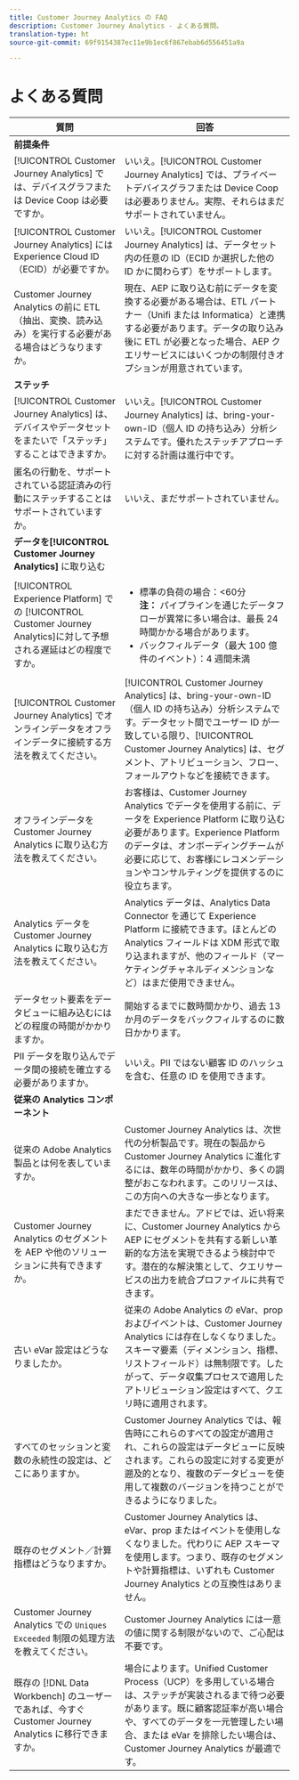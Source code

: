 ```yaml
---
title: Customer Journey Analytics の FAQ
description: Customer Journey Analytics - よくある質問。
translation-type: ht
source-git-commit: 69f9154387ec11e9b1ec6f867ebab6d556451a9a

---
```



# よくある質問

| 質問 | 回答 |
|---|---|
| **前提条件** |  |
| [!UICONTROL Customer Journey Analytics] では、デバイスグラフまたは Device Coop は必要ですか。 | いいえ。[!UICONTROL Customer Journey Analytics] では、プライベートデバイスグラフまたは Device Coop は必要ありません。実際、それらはまだサポートされていません。 |
| [!UICONTROL Customer Journey Analytics] には Experience Cloud ID（ECID）が必要ですか。 | いいえ。[!UICONTROL Customer Journey Analytics] は、データセット内の任意の ID（ECID か選択した他の ID かに関わらず）をサポートします。 |
| Customer Journey Analytics の前に ETL（抽出、変換、読み込み）を実行する必要がある場合はどうなりますか。 | 現在、AEP に取り込む前にデータを変換する必要がある場合は、ETL パートナー（Unifi または Informatica）と連携する必要があります。データの取り込み後に ETL が必要となった場合、AEP クエリサービスにはいくつかの制限付きオプションが用意されています。 |
| **ステッチ** |  |
| [!UICONTROL Customer Journey Analytics] は、デバイスやデータセットをまたいで「ステッチ」することはできますか。 | いいえ。[!UICONTROL Customer Journey Analytics] は、bring-your-own-ID（個人 ID の持ち込み）分析システムです。優れたステッチアプローチに対する計画は進行中です。 |
| 匿名の行動を、サポートされている認証済みの行動にステッチすることはサポートされていますか。 | いいえ、まだサポートされていません。 |
| **データを[!UICONTROL Customer Journey Analytics]** に取り込む |  |
| [!UICONTROL Experience Platform] での [!UICONTROL Customer Journey Analytics]に対して予想される遅延はどの程度ですか。 | <ul><li>標準の負荷の場合：&lt;60分 <br>**注：** パイプラインを通じたデータフローが異常に多い場合は、最長 24 時間かかる場合があります。</li><li>バックフィルデータ（最大 100 億件のイベント）：4 週間未満</li></ul> |
| [!UICONTROL Customer Journey Analytics] でオンラインデータをオフラインデータに接続する方法を教えてください。 | [!UICONTROL Customer Journey Analytics] は、bring-your-own-ID（個人 ID の持ち込み）分析システムです。データセット間でユーザー ID が一致している限り、[!UICONTROL Customer Journey Analytics] は、セグメント、アトリビューション、フロー、フォールアウトなどを接続できます。 |
| オフラインデータを Customer Journey Analytics に取り込む方法を教えてください。 | お客様は、Customer Journey Analytics でデータを使用する前に、データを Experience Platform に取り込む必要があります。Experience Platform のデータは、オンボーディングチームが必要に応じて、お客様にレコメンデーションやコンサルティングを提供するのに役立ちます。 |
| Analytics データを Customer Journey Analytics に取り込む方法を教えてください。 | Analytics データは、Analytics Data Connector を通じて Experience Platform に接続できます。ほとんどの Analytics フィールドは XDM 形式で取り込まれますが、他のフィールド（マーケティングチャネルディメンションなど）はまだ使用できません。 |
| データセット要素をデータビューに組み込むにはどの程度の時間がかかりますか。 | 開始するまでに数時間かかり、過去 13 か月のデータをバックフィルするのに数日かかります。 |
| PII データを取り込んでデータ間の接続を確立する必要がありますか。 | いいえ。PII ではない顧客 ID のハッシュを含む、任意の ID を使用できます。 |
| **従来の Analytics コンポーネント** |  |
| 従来の Adobe Analytics 製品とは何を表していますか。 | Customer Journey Analytics は、次世代の分析製品です。現在の製品から Customer Journey Analytics に進化するには、数年の時間がかかり、多くの調整がおこなわれます。このリリースは、この方向への大きな一歩となります。 |
| Customer Journey Analytics のセグメントを AEP や他のソリューションに共有できますか。 | まだできません。アドビでは、近い将来に、Customer Journey Analytics から AEP にセグメントを共有する新しい革新的な方法を実現できるよう検討中です。潜在的な解決策として、クエリサービスの出力を統合プロファイルに共有できます。 |
| 古い eVar 設定はどうなりましたか。 | 従来の Adobe Analytics の eVar、prop およびイベントは、Customer Journey Analytics には存在しなくなりました。スキーマ要素（ディメンション、指標、リストフィールド）は無制限です。したがって、データ収集プロセスで適用したアトリビューション設定はすべて、クエリ時に適用されます。 |
| すべてのセッションと変数の永続性の設定は、どこにありますか。 | Customer Journey Analytics では、報告時にこれらのすべての設定が適用され、これらの設定はデータビューに反映されます。これらの設定に対する変更が遡及的となり、複数のデータビューを使用して複数のバージョンを持つことができるようになりました。 |
| 既存のセグメント／計算指標はどうなりますか。 | Customer Journey Analytics は、eVar、prop またはイベントを使用しなくなりました。代わりに AEP スキーマを使用します。つまり、既存のセグメントや計算指標は、いずれも Customer Journey Analytics との互換性はありません。 |
| Customer Journey Analytics での `Uniques Exceeded` 制限の処理方法を教えてください。 | Customer Journey Analytics には一意の値に関する制限がないので、ご心配は不要です。 |
| 既存の [!DNL Data Workbench] のユーザーであれば、今すぐ Customer Journey Analytics に移行できますか。 | 場合によります。Unified Customer Process（UCP）を多用している場合は、ステッチが実装されるまで待つ必要があります。既に顧客認証率が高い場合や、すべてのデータを一元管理したい場合、または eVar を排除したい場合は、Customer Journey Analytics が最適です。 |

